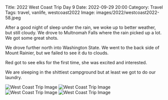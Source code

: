 Title: 2022 West Coast Trip Day 9
Date: 2022-09-29 20:00
Category: Travel
Tags: travel, vanlife, westcoast2022
Image: images/2022/westcoast2022-58.jpeg

After a good night of sleep under the rain, we woke up to better weather, but still cloudy. We drove to Multnomah Falls where the rain picked up a lot. We got some great shots. 

We drove further north into Washington State. We went to the back side of Mount Rainier, but we failed to see it du to clouds. 

Red got to see elks for the first time, she was excited and interested. 

We are sleeping in the shittiest campground but at least we got to do our laundry. 

![West Coast Trip Image]({static}/images/2022/westcoast2022-58.jpeg)
![West Coast Trip Image]({static}/images/2022/westcoast2022-59.jpeg)
![West Coast Trip Image]({static}/images/2022/westcoast2022-60.jpeg)
![West Coast Trip Image]({static}/images/2022/westcoast2022-61.jpeg)

